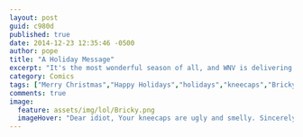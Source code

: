 ```yaml
---
layout: post
guid: c980d
published: true
date: 2014-12-23 12:35:46 -0500
author: pope
title: "A Holiday Message"
excerpt: "It's the most wonderful season of all, and WNV is delivering a special message written just for you via everyone's favorite spreader of holiday cheer."
category: Comics
tags: ["Merry Christmas","Happy Holidays","holidays","kneecaps","Bricky the Messenger Brick","bricks","WNV not responsible for window damages","Blunt Force Holiday Spirit","At Least It's Not Another Christopher Walken Joke"]
comments: true 
image:
  feature: assets/img/lol/Bricky.png
  imageHover: "Dear idiot, Your kneecaps are ugly and smelly. Sincerely, The Russian Mafia"
---
```



